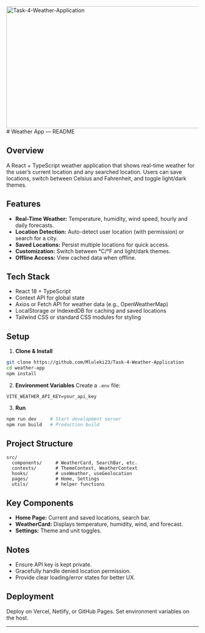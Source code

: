 <img src="https://socialify.git.ci/Mluleki23/Task-4-Weather-Application/image?language=1&owner=1&name=1&stargazers=1&theme=Light" alt="Task-4-Weather-Application" width="640" height="320" />
# Weather App — README

## Overview

A React + TypeScript weather application that shows real-time weather for the user’s current location and any searched location. Users can save locations, switch between Celsius and Fahrenheit, and toggle light/dark themes.

## Features

* **Real-Time Weather:** Temperature, humidity, wind speed, hourly and daily forecasts.
* **Location Detection:** Auto-detect user location (with permission) or search for a city.
* **Saved Locations:** Persist multiple locations for quick access.
* **Customization:** Switch between °C/°F and light/dark themes.
* **Offline Access:** View cached data when offline.

## Tech Stack

* React 18 + TypeScript
* Context API for global state
* Axios or Fetch API for weather data (e.g., OpenWeatherMap)
* LocalStorage or IndexedDB for caching and saved locations
* Tailwind CSS or standard CSS modules for styling

## Setup

1. **Clone & Install**

```bash
git clone https://github.com/Mluleki23/Task-4-Weather-Application
cd weather-app
npm install
```

2. **Environment Variables**
   Create a `.env` file:

```
VITE_WEATHER_API_KEY=your_api_key
```

3. **Run**

```bash
npm run dev     # Start development server
npm run build   # Production build
```

## Project Structure

```
src/
  components/     # WeatherCard, SearchBar, etc.
  contexts/       # ThemeContext, WeatherContext
  hooks/          # useWeather, useGeolocation
  pages/          # Home, Settings
  utils/          # helper functions
```

## Key Components

* **Home Page:** Current and saved locations, search bar.
* **WeatherCard:** Displays temperature, humidity, wind, and forecast.
* **Settings:** Theme and unit toggles.

## Notes

* Ensure API key is kept private.
* Gracefully handle denied location permission.
* Provide clear loading/error states for better UX.

## Deployment

Deploy on Vercel, Netlify, or GitHub Pages. Set environment variables on the host.

---



